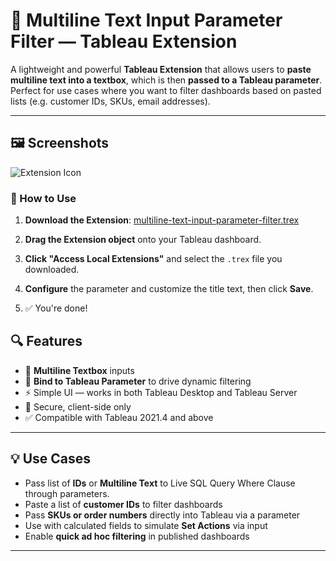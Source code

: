 # 📄 Multiline Text Input Parameter Filter — Tableau Extension

A lightweight and powerful **Tableau Extension** that allows users to **paste multiline text into a textbox**, which is then **passed to a Tableau parameter**. Perfect for use cases where you want to filter dashboards based on pasted lists (e.g. customer IDs, SKUs, email addresses).

---
## 🖼️ Screenshots
![Extension Icon](https://raw.githubusercontent.com/vnalla557/tableau-multiline-text-input-parameter-filter-extension/main/screenshots/filter-50000-multiline-user-ids-from-excel-using-tableau-parameter)


### 🔧 How to Use

1. **Download the Extension**: [multiline-text-input-parameter-filter.trex](https://vnalla557.github.io/tableau-multiline-text-input-parameter-filter-extension/multiline-text-input-parameter-filter.trex)

2. **Drag the Extension object** onto your Tableau dashboard.

3. **Click "Access Local Extensions"** and select the `.trex` file you downloaded.

4. **Configure** the parameter and customize the title text, then click **Save**.

5. ✅ You're done!

## 🔍 Features

- 📝 **Multiline Textbox** inputs
- 🎯 **Bind to Tableau Parameter** to drive dynamic filtering
- ⚡ Simple UI — works in both Tableau Desktop and Tableau Server
- 🔐 Secure, client-side only
- ✅ Compatible with Tableau 2021.4 and above

---

## 💡 Use Cases

- Pass list of **IDs** or **Multiline Text** to Live SQL Query Where Clause through parameters.
- Paste a list of **customer IDs** to filter dashboards
- Pass **SKUs or order numbers** directly into Tableau via a parameter
- Use with calculated fields to simulate **Set Actions** via input
- Enable **quick ad hoc filtering** in published dashboards

---

